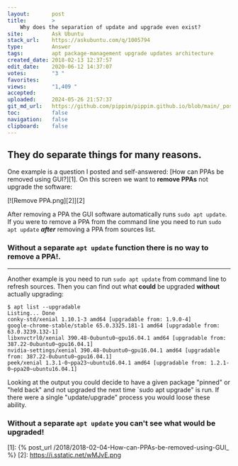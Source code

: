 ```yaml
---
layout:       post
title:        >
    Why does the separation of update and upgrade even exist?
site:         Ask Ubuntu
stack_url:    https://askubuntu.com/q/1005794
type:         Answer
tags:         apt package-management upgrade updates architecture
created_date: 2018-02-13 12:37:57
edit_date:    2020-06-12 14:37:07
votes:        "3 "
favorites:    
views:        "1,409 "
accepted:     
uploaded:     2024-05-26 21:57:37
git_md_url:   https://github.com/pippim/pippim.github.io/blob/main/_posts/2018/2018-02-13-Why-does-the-separation-of-update-and-upgrade-even-exist_.md
toc:          false
navigation:   false
clipboard:    false
---
```


## They do separate things for many reasons.

One example is a question I posted and self-answered: [How can PPAs be removed using GUI?][1]. On this screen we want to **remove PPAs** not upgrade the software:

[![Remove PPA.png][2]][2]

After removing a PPA the GUI software automatically runs `sudo apt update`. If you were to remove a PPA from the command line you need to run `sudo apt update` ***after*** removing a PPA from sources list.

### Without a separate `apt update` function there is no way to remove a PPA!.


----------


Another example is you need to run `sudo apt update` from command line to refresh sources. Then you can find out what **could** be upgraded **without** actually upgrading:

``` 
$ apt list --upgradable
Listing... Done
conky-std/xenial 1.10.1-3 amd64 [upgradable from: 1.9.0-4]
google-chrome-stable/stable 65.0.3325.181-1 amd64 [upgradable from: 63.0.3239.132-1]
libxnvctrl0/xenial 390.48-0ubuntu0~gpu16.04.1 amd64 [upgradable from: 387.22-0ubuntu0~gpu16.04.1]
nvidia-settings/xenial 390.48-0ubuntu0~gpu16.04.1 amd64 [upgradable from: 387.22-0ubuntu0~gpu16.04.1]
peek/xenial 1.3.1-0~ppa23~ubuntu16.04.1 amd64 [upgradable from: 1.2.1-0~ppa20~ubuntu16.04.1]
```

Looking at the output you could decide to have a given package "pinned" or "held back" and not upgraded the next time `sudo apt upgrade" is run. If there were a single "update/upgrade" process you would loose these ability.

### Without a separate `apt update` you can't see what would be upgraded!

  [1]: {% post_url /2018/2018-02-04-How-can-PPAs-be-removed-using-GUI_ %}
  [2]: https://i.sstatic.net/wMJvE.png
